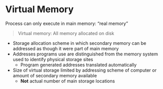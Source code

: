 # Virtual Memory

Process can only execute in main memory: “real memory”

> Virtual memory: All memory allocated on disk

- Storage allocation scheme in which secondary memory can be addressed as though it were part of main memory
- Addresses programs use are distinguished from the memory system used to identify physical storage sites
  - Program generated addresses translated automatically
- Size of virtual storage limited by addressing scheme of computer or amount of secondary memory available
  - **Not** actual number of main storage locations
